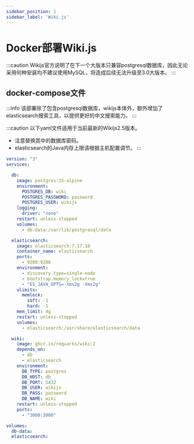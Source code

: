 ```yaml
---
sidebar_position: 1
sidebar_label: 'Wiki.js'
---
```



# Docker部署Wiki.js

:::caution
Wikijs官方说明了在下一个大版本只兼容postgresql数据库，因此无论采用何种安装均不建议使用MySQL，将造成后续无法升级至3.0大版本。
:::

## docker-compose文件

:::info
该部署除了包含postgresql数据库，wikijs本体外，额外增加了elasticsearch搜索工具，以提供更好的中文搜索能力。
:::

:::caution
以下yaml文件适用于当前最新的Wikijs2.5版本。
- 注意替换其中的数据库密码。
- elasticsearch的Java内存上限请根据主机配置调节。
:::

```yaml
version: "3"
services:

  db:
    image: postgres:15-alpine
    environment:
      POSTGRES_DB: wiki
      POSTGRES_PASSWORD: password
      POSTGRES_USER: wikijs
    logging:
      driver: "none"
    restart: unless-stopped
    volumes:
      - db-data:/var/lib/postgresql/data

  elasticsearch:
    image: elasticsearch:7.17.10
    container_name: elasticsearch
    ports:
      - 9200:9200
    environment:
      - discovery.type=single-node
      - bootstrap.memory_lock=true
      - "ES_JAVA_OPTS=-Xms2g -Xmx2g"
    ulimits:
      memlock:
        soft: -1
        hard: -1
    mem_limit: 4g
    restart: unless-stopped
    volumes:
      - elasticsearch:/usr/share/elasticsearch/data

  wiki:
    image: ghcr.io/requarks/wiki:2
    depends_on:
      - db
      - elasticsearch
    environment:
      DB_TYPE: postgres
      DB_HOST: db
      DB_PORT: 5432
      DB_USER: wikijs
      DB_PASS: password
      DB_NAME: wiki
    restart: unless-stopped
    ports:
      - "3000:3000"

volumes:
  db-data:
  elasticsearch:
```